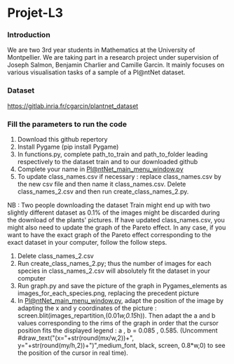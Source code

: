 # Projet-L3

### Introduction

We are two 3rd year students in Mathematics at the University of Montpellier. We are taking part in a research project under supervision of Joseph Salmon, Benjamin Charlier and Camille Garcin.
It mainly focuses on various visualisation tasks of a sample of a Pl@ntNet dataset.

### Dataset

https://gitlab.inria.fr/cgarcin/plantnet_dataset

### Fill the parameters to run the code

1. Download this github repertory
2. Install Pygame (pip install Pygame)
3. In functions.py, complete path_to_train and path_to_folder leading respectively to the dataset train and to our downloaded github
4. Complete your name in Pl@ntNet_main_menu_window.py
5. To update class_names.csv if necessary : replace class_names.csv by the new csv file and then name it class_names.csv. Delete class_names_2.csv and then run create_class_names_2.py.

NB : Two people downloading the dataset Train might end up with two slightly different dataset as 0.1% of the images might be discarded during the download of the plants' pictures. If have updated class_names.csv, you might also need to update the graph of the Pareto effect.
In any case, if you want to have the exact graph of the Pareto effect corresponding to the exact dataset in your computer, follow the follow steps.

1. Delete class_names_2.csv
2. Run create_class_names_2.py; thus the number of images for each species in class_names_2.csv will absolutely fit the dataset in your computer
3. Run graph.py and save the picture of the graph in Pygames_elements as images_for_each_species.png, replacing the precedent picture
4. In Pl@ntNet_main_menu_window.py, adapt the position of the image by adapting the x and y coordinates of the picture : screen.blit(images_repartition,(0.01*w,0.15*h)). Then adapt the a and b values corresponding to the rims of the graph in order that the cursor position fits the displayed legend : a , b = 0.085 , 0.585. (Uncomment #draw_text("(x="+str(round(mx/w,2))+", y="+str(round(my/h,2))+")",medium_font, black, screen, 0.8*w,0) to see the position of the cursor in real time).
